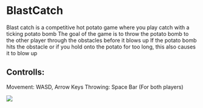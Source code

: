 # BlastCatch

Blast catch is a competitive hot potato game where you play catch with a ticking potato bomb
The goal of the game is to throw the potato bomb to the other player through the obstacles before it blows up
If the potato bomb hits the obstacle or if you hold onto the potato for too long, this also causes it to blow up

## Controlls:
Movement: WASD, Arrow Keys
Throwing: Space Bar (For both players)


![](demo.gif)